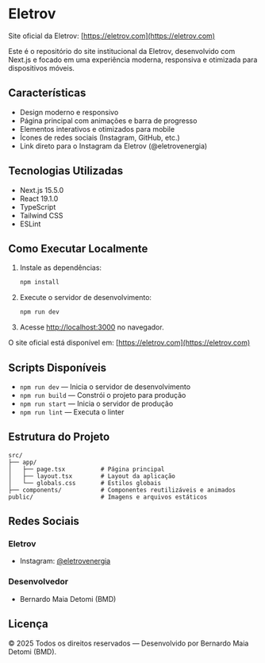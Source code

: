 
# Eletrov

Site oficial da Eletrov: [https://eletrov.com](https://eletrov.com)

Este é o repositório do site institucional da Eletrov, desenvolvido com Next.js e focado em uma experiência moderna, responsiva e otimizada para dispositivos móveis.


## Características

- Design moderno e responsivo
- Página principal com animações e barra de progresso
- Elementos interativos e otimizados para mobile
- Ícones de redes sociais (Instagram, GitHub, etc.)
- Link direto para o Instagram da Eletrov (@eletrovenergia)


## Tecnologias Utilizadas

- Next.js 15.5.0
- React 19.1.0
- TypeScript
- Tailwind CSS
- ESLint


## Como Executar Localmente

1. Instale as dependências:
	```bash
	npm install
	```
2. Execute o servidor de desenvolvimento:
	```bash
	npm run dev
	```
3. Acesse [http://localhost:3000](http://localhost:3000) no navegador.

O site oficial está disponível em: [https://eletrov.com](https://eletrov.com)


## Scripts Disponíveis

- `npm run dev` — Inicia o servidor de desenvolvimento
- `npm run build` — Constrói o projeto para produção
- `npm run start` — Inicia o servidor de produção
- `npm run lint` — Executa o linter


## Estrutura do Projeto

```
src/
├── app/
│   ├── page.tsx          # Página principal
│   ├── layout.tsx        # Layout da aplicação
│   └── globals.css       # Estilos globais
├── components/           # Componentes reutilizáveis e animados
public/                   # Imagens e arquivos estáticos
```


## Redes Sociais

### Eletrov
- Instagram: [@eletrovenergia](https://instagram.com/eletrovenergia)

### Desenvolvedor
- Bernardo Maia Detomi (BMD)


## Licença

© 2025 Todos os direitos reservados — Desenvolvido por Bernardo Maia Detomi (BMD).
